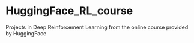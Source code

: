 # HuggingFace_RL_course
Projects in Deep Reinforcement Learning from the online course provided by HuggingFace
